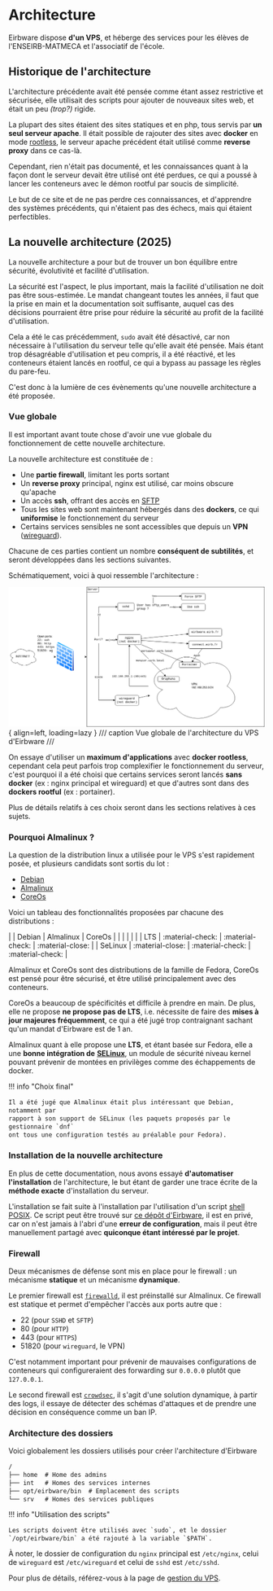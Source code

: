 # Architecture

Eirbware dispose **d'un VPS**, et héberge des services pour les élèves de
l'ENSEIRB-MATMECA et l'associatif de l'école.

## Historique de l'architecture

L'architecture précédente avait été pensée comme étant assez restrictive et
sécurisée, elle utilisait des scripts pour ajouter de nouveaux sites web, et
était un peu _(trop?)_ rigide.

La plupart des sites étaient des sites statiques et en php, tous servis par **un
seul serveur apache**. Il était possible de rajouter des sites avec **docker** en mode
[rootless](https://docs.docker.com/engine/security/rootless/), le serveur apache précédent était utilisé comme
**reverse proxy** dans ce cas-là.

Cependant, rien n'était pas documenté, et les connaissances quant à la façon
dont le serveur devait être utilisé ont été perdues, ce qui a poussé à lancer
les conteneurs avec le démon rootful par soucis de simplicité.

Le but de ce site et de ne pas perdre ces connaissances, et d'apprendre des
systèmes précédents, qui n'étaient pas des échecs, mais qui étaient perfectibles.

## La nouvelle architecture (2025)

La nouvelle architecture a pour but de trouver un bon équilibre entre sécurité,
évolutivité et facilité d'utilisation.

La sécurité est l'aspect, le plus important, mais la facilité d'utilisation ne
doit pas être sous-estimée. Le mandat changeant toutes les années, il faut que
la prise en main et la documentation soit suffisante, auquel cas des décisions
pourraient être prise pour réduire la sécurité au profit de la facilité
d'utilisation.

Cela a été le cas précédemment, `sudo` avait été désactivé, car non nécessaire à
l'utilisation du serveur telle qu'elle avait été pensée. Mais étant trop
désagréable d'utilisation et peu compris, il a été réactivé, et les conteneurs
étaient lancés en rootful, ce qui a bypass au passage les règles du pare-feu.

C'est donc à la lumière de ces évènements qu'une nouvelle architecture a été
proposée.

### Vue globale

Il est important avant toute chose d'avoir une vue globale du fonctionnement
de cette nouvelle architecture.

La nouvelle architecture est constituée de :

* Une **partie firewall**, limitant les ports sortant
* Un **reverse proxy** principal, nginx est utilisé, car moins obscure qu'apache
* Un accès **ssh**, offrant des accès en [SFTP](https://en.wikipedia.org/wiki/SSH_File_Transfer_Protocol)
* Tous les sites web sont maintenant hébergés dans des **dockers**, ce qui **uniformise** le fonctionnement du serveur
* Certains services sensibles ne sont accessibles que depuis un **VPN** ([wireguard](https://www.wireguard.com/)).

Chacune de ces parties contient un nombre **conséquent de subtilités**, et seront
développées dans les sections suivantes.

Schématiquement, voici à quoi ressemble l'architecture :

![Vue globale de l'architecture du VPS d'Eirbware](images/Eirbware.png){ align=left, loading=lazy }
/// caption
Vue globale de l'architecture du VPS d'Eirbware
///

On essaye d'utiliser un **maximum d'applications** avec **docker rootless**, cependant
cela peut parfois trop complexifier le fonctionnement du serveur, c'est pourquoi
il a été choisi que certains services seront lancés **sans docker**
(ex : nginx principal et wireguard) et que d'autres sont dans des **dockers rootful**
(ex : portainer).

Plus de détails relatifs à ces choix seront dans les sections relatives à ces sujets.

### Pourquoi Almalinux ?

La question de la distribution linux a utilisée pour le VPS s'est rapidement
posée, et plusieurs candidats sont sortis du lot :

* [Debian](https://www.debian.org/)
* [Almalinux](https://almalinux.org/)
* [CoreOs](https://fedoraproject.org/coreos/)

Voici un tableau des fonctionnalités proposées par chacune des distributions :

|         | Debian           | Almalinux        | CoreOs           |
|         |                  |                  |                  |
| LTS     | :material-check: | :material-check: | :material-close: |
| SeLinux | :material-close: | :material-check: | :material-check: |

Almalinux et CoreOs sont des distributions de la famille de Fedora, CoreOs est
pensé pour être sécurisé, et être utilisé principalement avec des conteneurs.

CoreOs a beaucoup de spécificités et difficile à prendre en main. De plus, elle
ne propose **ne propose pas de LTS**, i.e. nécessite de faire des **mises à
jour majeures fréquemment**, ce qui a été jugé trop contraignant sachant qu'un mandat d'Eirbware
est de 1 an.

Almalinux quant à elle propose une **LTS**, et étant basée sur Fedora, elle a
une **bonne intégration de** [**SELinux**](https://www.redhat.com/en/topics/linux/what-is-selinux), un module de sécurité niveau kernel pouvant
prévenir de montées en privilèges comme des échappements de docker.

!!! info "Choix final"

    Il a été jugé que Almalinux était plus intéressant que Debian, notamment par
    rapport à son support de SELinux (les paquets proposés par le gestionnaire `dnf`
    ont tous une configuration testés au préalable pour Fedora).

### Installation de la nouvelle architecture

En plus de cette documentation, nous avons essayé **d'automatiser l'installation** de
l'architecture, le but étant de garder une trace écrite de la **méthode exacte**
d'installation du serveur.

L'installation se fait suite à l'installation par l'utilisation d'un script
[shell POSIX](https://pubs.opengroup.org/onlinepubs/9699919799/utilities/V3_chap02.html).
Ce script peut être trouvé sur [ce dépôt d'Eirbware](https://github.com/Eirbware/server), il est en privé, car
on n'est jamais à l'abri d'une **erreur de configuration**, mais il peut être manuellement
partagé avec **quiconque étant intéressé par le projet**.

### Firewall

Deux mécanismes de défense sont mis en place pour le firewall : un mécanisme
**statique** et un mécanisme **dynamique**.

Le premier firewall est [`firewalld`](https://firewalld.org/), il est préinstallé sur Almalinux. Ce firewall
est statique et permet d'empêcher l'accès aux ports autre que :

* 22 (pour `SSHD` et `SFTP`)
* 80 (pour `HTTP`)
* 443 (pour `HTTPS`)
* 51820 (pour `wireguard`, le VPN)

C'est notamment important pour prévenir de mauvaises configurations de conteneurs
qui configureraient des forwarding sur `0.0.0.0` plutôt que `127.0.0.1`.

Le second firewall est [`crowdsec`](https://www.crowdsec.net/), il s'agit d'une
solution dynamique, à partir des logs, il essaye de détecter des schémas
d'attaques et de prendre une décision en conséquence comme un ban IP.

### Architecture des dossiers

Voici globalement les dossiers utilisés pour créer l'architecture d'Eirbware

```title="Dossiers principaux de l'architecture d'Eirbware"
/
├── home  # Home des admins
├── int   # Homes des services internes
├── opt/eirbware/bin  # Emplacement des scripts
└── srv   # Homes des services publiques
```

!!! info "Utilisation des scripts"

    Les scripts doivent être utilisés avec `sudo`, et le dossier
    `/opt/eirbware/bin` a été rajouté à la variable `$PATH`.

À noter, le dossier de configuration du `nginx` principal est `/etc/nginx`,
celui de `wireguard` est `/etc/wireguard` et celui de `sshd` est `/etc/sshd`.

Pour plus de détails, référez-vous à la page de [gestion du VPS](./gestion_vps/intro.md).

